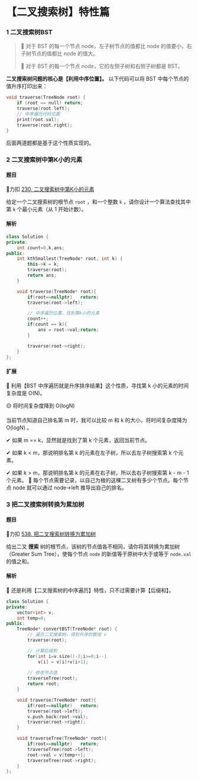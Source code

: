 # 【二叉搜索树】特性篇


### 1 二叉搜索树BST

> 🔴 对于 BST 的每一个节点 node，左子树节点的值都比 node 的值要小，右子树节点的值都比 node 的值大。
>
> 🔵 对于 BST 的每一个节点 node，它的左侧子树和右侧子树都是 BST。  

**二叉搜索树问题的核心是【利用中序位置】。** 以下代码可以将 BST 中每个节点的值升序打印出来：  

```c++
void traverse(TreeNode root) {
	if (root == null) return;
	traverse(root.left);
	// 中序遍历代码位置
	print(root.val);
	traverse(root.right);
}
```

后面两道题都是基于这个性质实现的。



### 2 二叉搜索树中第K小的元素

#### 题目

🔗力扣 [230. 二叉搜索树中第K小的元素](https://leetcode.cn/problems/kth-smallest-element-in-a-bst/)

给定一个二叉搜索树的根节点 `root` ，和一个整数 `k` ，请你设计一个算法查找其中第 `k` 个最小元素（从 1 开始计数）。

#### 解析



```c++
class Solution {
private:
    int count=0,k,ans;
public:
    int kthSmallest(TreeNode* root, int k) {
        this->k = k;
        traverse(root);
        return ans;
    }

    void traverse(TreeNode* root){
        if(root==nullptr)   return;
        traverse(root->left);

        // 中序遍历位置，找到第k小的元素
        count++;
        if(count == k){
            ans = root->val;return;
        }

        traverse(root->right);
    }
};
```

#### 扩展

🔴 利用【BST 中序遍历就是升序排序结果】这个性质，寻找第 k 小的元素的时间复杂度是 O(N)。

🟡 将时间复杂度降到 O(logN) 

当前节点知道自己排名第 m 时，我可以比较 m 和 k 的大小，将时间复杂度降为 O(logN) 。

✔ 如果 m == k，显然就是找到了第 k 个元素，返回当前节点。

✔ 如果 k < m，那说明排名第 k 的元素在左子树，所以去左子树搜索第 k 个元素。

✔ 如果 k > m，那说明排名第 k 的元素在右子树，所以去右子树搜索第 k - m - 1 个元素。
🔵 每个节点需要记录，以自己为根的这棵二叉树有多少个节点。每个节点 node 就可以通过 node->left 推导出自己的排名。 



### 3 把二叉搜索树转换为累加树

#### 题目

🔗力扣 [538. 把二叉搜索树转换为累加树](https://leetcode.cn/problems/convert-bst-to-greater-tree/)

给出二叉 **搜索** 树的根节点，该树的节点值各不相同，请你将其转换为累加树（Greater Sum Tree），使每个节点 `node` 的新值等于原树中大于或等于 `node.val` 的值之和。

#### 解析

🔴 还是利用【二叉搜索树的中序遍历】特性，只不过需要计算【后缀和】。

```c++
class Solution {
private:
    vector<int> v;
    int temp=0;
public:
    TreeNode* convertBST(TreeNode* root) {
        // 遍历二叉搜索树，得到升序的数组 v
        traverse(root);

        // 计算后缀和
        for(int i=v.size()-2;i>=0;i--)
            v[i] = v[i]+v[i+1];
        
        // 修改节点值
        traverseTree(root);
        return root;
    }

    void traverse(TreeNode* root){
        if(root==nullptr)   return;
        traverse(root->left);
        v.push_back(root->val);
        traverse(root->right);
    }

    void traverseTree(TreeNode* root){
        if(root==nullptr)   return;
        traverseTree(root->left);
        root->val = v[temp++];
        traverseTree(root->right);
    }
};
```


